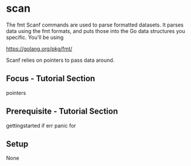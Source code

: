 scan
====

The fmt Scanf commands are used to parse formatted datasets. It parses data
using the fmt formats, and puts those into the Go data structures you
specific. You'll be using

  https://golang.org/pkg/fmt/

Scanf relies on pointers to pass data around.

Focus - Tutorial Section
------------------------
pointers

Prerequisite - Tutorial Section
-------------------------------
gettingstarted
if
err
panic
for

Setup
-----
None
